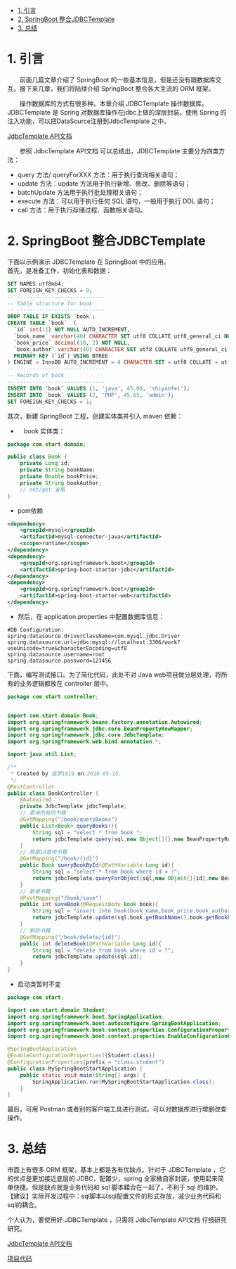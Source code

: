 
<!-- TOC -->

- [1. 引言](#1-引言)
- [2. SpringBoot 整合JDBCTemplate](#2-springboot-整合jdbctemplate)
- [3. 总结](#3-总结)

<!-- /TOC -->
# 1. 引言
&emsp;&emsp;前面几篇文章介绍了 SpringBoot 的一些基本信息，但是还没有跟数据库交互。接下来几章，我们将陆续介绍 SpringBoot 整合各大主流的 ORM 框架。

&emsp;&emsp;操作数据库的方式有很多种。本章介绍 JDBCTemplate 操作数据库。
JDBCTemplate 是 Spring 对数据库操作在jdbc上做的深层封装。使用 Spring 的注入功能，可以把DataSource注册到JdbcTemplate 之中。

[ JdbcTemplate API文档](https://docs.spring.io/spring/docs/current/javadoc-api/org/springframework/jdbc/core/JdbcTemplate.html)

&emsp;&emsp;参照 JdbcTemplate API文档 可以总结出，JDBCTemplate 主要分为四类方法：
* query 方法/ queryForXXX 方法：用于执行查询相关语句；
* update 方法：update 方法用于执行新增、修改、删除等语句；
* batchUpdate 方法用于执行批处理相关语句；
* execute 方法：可以用于执行任何 SQL 语句，一般用于执行 DDL 语句；
* call 方法：用于执行存储过程、函数相关语句。

# 2. SpringBoot 整合JDBCTemplate
下面以示例演示 JDBCTemplate 在 SpringBoot 中的应用。  
首先，是准备工作，初始化表和数据：
```sql
SET NAMES utf8mb4;
SET FOREIGN_KEY_CHECKS = 0;
-- ----------------------------
-- Table structure for book
-- ----------------------------
DROP TABLE IF EXISTS `book`;
CREATE TABLE `book`  (
  `id` int(11) NOT NULL AUTO_INCREMENT,
  `book_name` varchar(40) CHARACTER SET utf8 COLLATE utf8_general_ci NOT NULL,
  `book_price` decimal(10, 2) NOT NULL,
  `book_author` varchar(40) CHARACTER SET utf8 COLLATE utf8_general_ci NOT NULL,
  PRIMARY KEY (`id`) USING BTREE
) ENGINE = InnoDB AUTO_INCREMENT = 4 CHARACTER SET = utf8 COLLATE = utf8_general_ci ROW_FORMAT = Dynamic;
-- ----------------------------
-- Records of book
-- ----------------------------
INSERT INTO `book` VALUES (1, 'java', 45.00, 'shiyanfei');
INSERT INTO `book` VALUES (2, 'PHP', 45.65, 'admin');
SET FOREIGN_KEY_CHECKS = 1;
```
其次，新建 SpringBoot 工程，创建实体类并引入 maven 依赖：

*  book 实体类：

```java
package com.start.domain;

public class Book {
    private Long id;
    private String bookName;
    private Double bookPrice;
    private String bookAuthor;
    // set/get 省略
}
```

* pom依赖
```xml
<dependency>
    <groupId>mysql</groupId>
    <artifactId>mysql-connector-java</artifactId>
    <scope>runtime</scope>
</dependency>
<dependency>
    <groupId>org.springframework.boot</groupId>
    <artifactId>spring-boot-starter-jdbc</artifactId>
</dependency>
<dependency>
    <groupId>org.springframework.boot</groupId>
    <artifactId>spring-boot-starter-web</artifactId>
</dependency>
```

* 然后，在 application.properties 中配置数据库信息：
```properties
#DB Configuration:
spring.datasource.driverClassName=com.mysql.jdbc.Driver
spring.datasource.url=jdbc:mysql://localhost:3306/work?
useUnicode=true&characterEncoding=utf8
spring.datasource.username=root
spring.datasource.password=123456
```

下面，编写测试接口。为了简化代码，此处不对 Java web项目做分层处理，将所有的业务逻辑都放在 controller 层中。
```java
package com.start.controller;


import com.start.domain.Book;
import org.springframework.beans.factory.annotation.Autowired;
import org.springframework.jdbc.core.BeanPropertyRowMapper;
import org.springframework.jdbc.core.JdbcTemplate;
import org.springframework.web.bind.annotation.*;

import java.util.List;

/**
 * Created by 追梦1819 on 2019-05-15.
 */
@RestController
public class BookController {
    @Autowired
    private JdbcTemplate jdbcTemplate;
    // 查询所有的书籍
    @GetMapping("/book/queryBooks")
    public List<Book> queryBooks(){
        String sql = "select * from book ";
        return jdbcTemplate.query(sql,new Object[]{},new BeanPropertyRowMapper<>(Book.class));
    }
    // 根据id查询书籍
    @GetMapping("/book/{id}")
    public Book queryBookById(@PathVariable Long id){
        String sql = "select * from book where id = ?";
        return jdbcTemplate.queryForObject(sql,new Object[]{id},new BeanPropertyRowMapper<>(Book.class));
    }
    // 新增书籍
    @PostMapping("/book/save")
    public int saveBook(@RequestBody Book book){
        String sql = "insert into book(book_name,book_price,book_author) values(?,?,?)";
        return jdbcTemplate.update(sql,book.getBookName(),book.getBookPrice(),book.getBookAuthor());
    }
    // 删除书籍
    @GetMapping("/book/delete/{id}")
    public int deleteBook(@PathVariable Long id){
        String sql = "delete from book where id = ?";
        return jdbcTemplate.update(sql,id);
    }
}
```

* 启动类暂时不变
```java
package com.start;

import com.start.domain.Student;
import org.springframework.boot.SpringApplication;
import org.springframework.boot.autoconfigure.SpringBootApplication;
import org.springframework.boot.context.properties.ConfigurationProperties;
import org.springframework.boot.context.properties.EnableConfigurationProperties;

@SpringBootApplication
@EnableConfigurationProperties({Student.class})
@ConfigurationProperties(prefix = "class.student")
public class MySpringBootStartApplication {
    public static void main(String[] args) {
        SpringApplication.run(MySpringBootStartApplication.class);
    }
}

```

最后，可用 Postman 或者别的客户端工具进行测试。可以对数据库进行增删改查操作。

# 3. 总结
市面上有很多 ORM 框架，基本上都是各有优缺点。针对于 JDBCTemplate ，它的优点是更加接近底层的 JDBC，配置少，spring 全家桶自家封装，使用起来简单快捷。但是缺点就是业务代码和 sql 脚本糅合在一起了，不利于 sql 的维护。
【建议】实际开发过程中：sql脚本以sql配置文件的形式存放，减少业务代码和sql的耦合。

个人认为，要使用好 JDBCTemplate ，只需将 JdbcTemplate API文档 仔细研究研究。

[ JdbcTemplate API文档](https://docs.spring.io/spring/docs/current/javadoc-api/org/springframework/jdbc/core/JdbcTemplate.html)

[项目代码](../3.代码/2.教程笔记代码/springbootstart/src/main/java/com/start)


